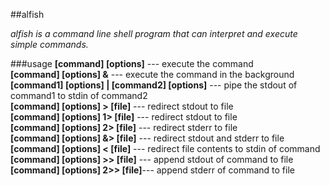 ##alfish

*alfish is a command line shell program that can interpret and execute simple commands.*

###usage
**[command] [options]** --- execute the command<br>
**[command] [options] &** --- execute the command in the background<br>
**[command1] [options] | [command2] [options]** --- pipe the stdout of command1 to stdin of command2<br>
**[command] [options] > [file]** --- redirect stdout to file<br>
**[command] [options] 1> [file]** --- redirect stdout to file<br>
**[command] [options] 2> [file]** --- redirect stderr to file<br>
**[command] [options] &> [file]** --- redirect stdout and stderr to file<br>
**[command] [options] < [file]** --- redirect file contents to stdin of command<br>
**[command] [options] >> [file]** --- append stdout of command to file<br>
**[command] [options] 2>> [file]**--- append stderr of command to file<br>
